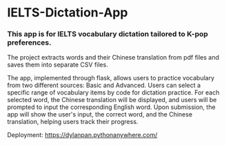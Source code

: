 # IELTS-Dictation-App

### This app is for IELTS vocabulary dictation tailored to K-pop preferences.
The project extracts words and their Chinese translation from pdf files and saves them into separate CSV files.

The app, implemented through flask, allows users to practice vocabulary from two different sources: Basic and Advanced. Users can select a specific range of vocabulary items by code for dictation practice. For each selected word, the Chinese translation will be displayed, and users will be prompted to input the corresponding English word. Upon submission, the app will show the user's input, the correct word, and the Chinese translation, helping users track their progress.

Deployment: https://dylanpan.pythonanywhere.com/
